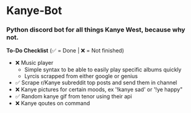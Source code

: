 # Kanye-Bot
### Python discord bot for all things Kanye West, because why not.

**To-Do Checklist**
(:white_check_mark: = Done | :x: = Not finished)
  - :x: Music player 
    - Simple syntax to be able to easily play specific albums quickly
    - Lyrcis scrapped from either google or genius
  - :white_check_mark: Scrape r/Kanye subreddit top posts and send them in channel
  - :x: Kanye pictures for certain moods, ex '!kanye sad' or '!ye happy"
  - :white_check_mark: Random kanye gif from tenor using their api
  - :x: Kanye qoutes on command
  
